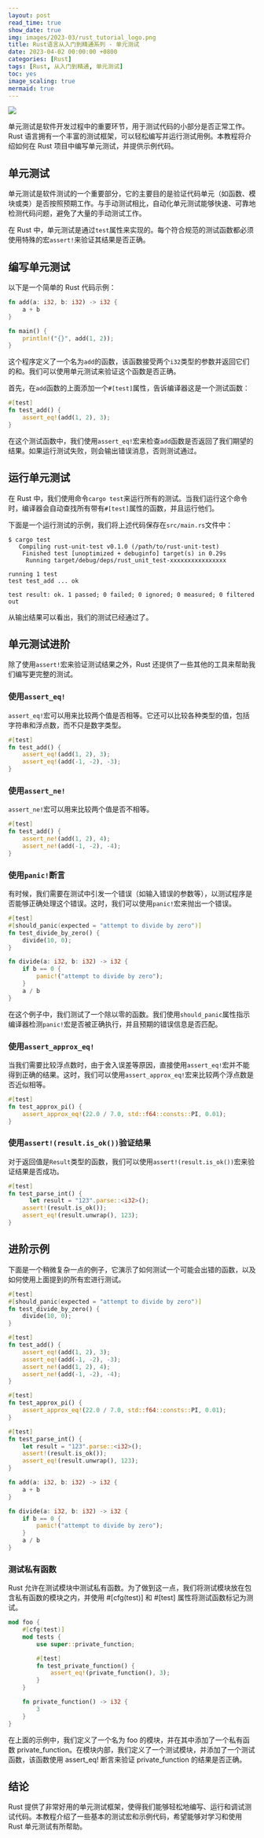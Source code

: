 ```yaml
---
layout: post
read_time: true
show_date: true
img: images/2023-03/rust_tutorial_logo.png
title: Rust语言从入门到精通系列 - 单元测试
date: 2023-04-02 00:00:00 +0800
categories: [Rust]
tags: [Rust, 从入门到精通, 单元测试]
toc: yes
image_scaling: true
mermaid: true
---
```


![](/images/2023-03/rust_tutorial_logo.png)

单元测试是软件开发过程中的重要环节，用于测试代码的小部分是否正常工作。Rust 语言拥有一个丰富的测试框架，可以轻松编写并运行测试用例。本教程将介绍如何在 Rust 项目中编写单元测试，并提供示例代码。

## 单元测试

单元测试是软件测试的一个重要部分，它的主要目的是验证代码单元（如函数、模块或类）是否按照预期工作。与手动测试相比，自动化单元测试能够快速、可靠地检测代码问题，避免了大量的手动测试工作。

在 Rust 中，单元测试是通过`test`属性来实现的。每个符合规范的测试函数都必须使用特殊的宏`assert!`来验证其结果是否正确。

## 编写单元测试

以下是一个简单的 Rust 代码示例：

```rust
fn add(a: i32, b: i32) -> i32 {
    a + b
}

fn main() {
    println!("{}", add(1, 2));
}
```

这个程序定义了一个名为`add`的函数，该函数接受两个`i32`类型的参数并返回它们的和。我们可以使用单元测试来验证这个函数是否正确。

首先，在`add`函数的上面添加一个`#[test]`属性，告诉编译器这是一个测试函数：

```rust
#[test]
fn test_add() {
    assert_eq!(add(1, 2), 3);
}
```

在这个测试函数中，我们使用`assert_eq!`宏来检查`add`函数是否返回了我们期望的结果。如果运行测试失败，则会输出错误消息，否则测试通过。

## 运行单元测试

在 Rust 中，我们使用命令`cargo test`来运行所有的测试。当我们运行这个命令时，编译器会自动查找所有带有`#[test]`属性的函数，并且运行他们。

下面是一个运行测试的示例，我们将上述代码保存在`src/main.rs`文件中：

```
$ cargo test
   Compiling rust-unit-test v0.1.0 (/path/to/rust-unit-test)
    Finished test [unoptimized + debuginfo] target(s) in 0.29s
     Running target/debug/deps/rust_unit_test-xxxxxxxxxxxxxxxx

running 1 test
test test_add ... ok

test result: ok. 1 passed; 0 failed; 0 ignored; 0 measured; 0 filtered out
```

从输出结果可以看出，我们的测试已经通过了。

## 单元测试进阶

除了使用`assert!`宏来验证测试结果之外，Rust 还提供了一些其他的工具来帮助我们编写更完整的测试。

### 使用`assert_eq!`

`assert_eq!`宏可以用来比较两个值是否相等。它还可以比较各种类型的值，包括字符串和浮点数，而不只是数字类型。

```rust
#[test]
fn test_add() {
    assert_eq!(add(1, 2), 3);
    assert_eq!(add(-1, -2), -3);
}
```

### 使用`assert_ne!`

`assert_ne!`宏可以用来比较两个值是否不相等。

```rust
#[test]
fn test_add() {
    assert_ne!(add(1, 2), 4);
    assert_ne!(add(-1, -2), -4);
}
```

### 使用`panic!`断言

有时候，我们需要在测试中引发一个错误（如输入错误的参数等），以测试程序是否能够正确处理这个错误。这时，我们可以使用`panic!`宏来抛出一个错误。

```rust
#[test]
#[should_panic(expected = "attempt to divide by zero")]
fn test_divide_by_zero() {
    divide(10, 0);
}

fn divide(a: i32, b: i32) -> i32 {
    if b == 0 {
        panic!("attempt to divide by zero");
    }
    a / b
}
```

在这个例子中，我们测试了一个除以零的函数。我们使用`should_panic`属性指示编译器检测`panic!`宏是否被正确执行，并且预期的错误信息是否匹配。

### 使用`assert_approx_eq!`

当我们需要比较浮点数时，由于舍入误差等原因，直接使用`assert_eq!`宏并不能得到正确的结果。这时，我们可以使用`assert_approx_eq!`宏来比较两个浮点数是否近似相等。

```rust
#[test]
fn test_approx_pi() {
    assert_approx_eq!(22.0 / 7.0, std::f64::consts::PI, 0.01);
}
```

### 使用`assert!(result.is_ok())`验证结果

对于返回值是`Result`类型的函数，我们可以使用`assert!(result.is_ok())`宏来验证结果是否成功。

```rust
#[test]
fn test_parse_int() {
      let result = "123".parse::<i32>();
    assert!(result.is_ok());
    assert_eq!(result.unwrap(), 123);
}
```

## 进阶示例

下面是一个稍微复杂一点的例子，它演示了如何测试一个可能会出错的函数，以及如何使用上面提到的所有宏进行测试。

```rust
#[test]
#[should_panic(expected = "attempt to divide by zero")]
fn test_divide_by_zero() {
    divide(10, 0);
}

#[test]
fn test_add() {
    assert_eq!(add(1, 2), 3);
    assert_eq!(add(-1, -2), -3);
    assert_ne!(add(1, 2), 4);
    assert_ne!(add(-1, -2), -4);
}

#[test]
fn test_approx_pi() {
    assert_approx_eq!(22.0 / 7.0, std::f64::consts::PI, 0.01);
}

#[test]
fn test_parse_int() {
    let result = "123".parse::<i32>();
    assert!(result.is_ok());
    assert_eq!(result.unwrap(), 123);
}

fn add(a: i32, b: i32) -> i32 {
    a + b
}

fn divide(a: i32, b: i32) -> i32 {
    if b == 0 {
        panic!("attempt to divide by zero");
    }
    a / b
}
```

### 测试私有函数

Rust 允许在测试模块中测试私有函数。为了做到这一点，我们将测试模块放在包含私有函数的模块之内，并使用 #[cfg(test)] 和 #[test] 属性将测试函数标记为测试。

```rust
mod foo {
    #[cfg(test)]
    mod tests {
        use super::private_function;

        #[test]
        fn test_private_function() {
            assert_eq!(private_function(), 3);
        }
    }

    fn private_function() -> i32 {
        3
    }
}
```

在上面的示例中，我们定义了一个名为 foo 的模块，并在其中添加了一个私有函数 private_function。在模块内部，我们定义了一个测试模块，并添加了一个测试函数，该函数使用 assert_eq! 断言来验证 private_function 的结果是否正确。

## 结论

Rust 提供了非常好用的单元测试框架，使得我们能够轻松地编写、运行和调试测试代码。本教程介绍了一些基本的测试宏和示例代码，希望能够对学习和使用 Rust 单元测试有所帮助。

